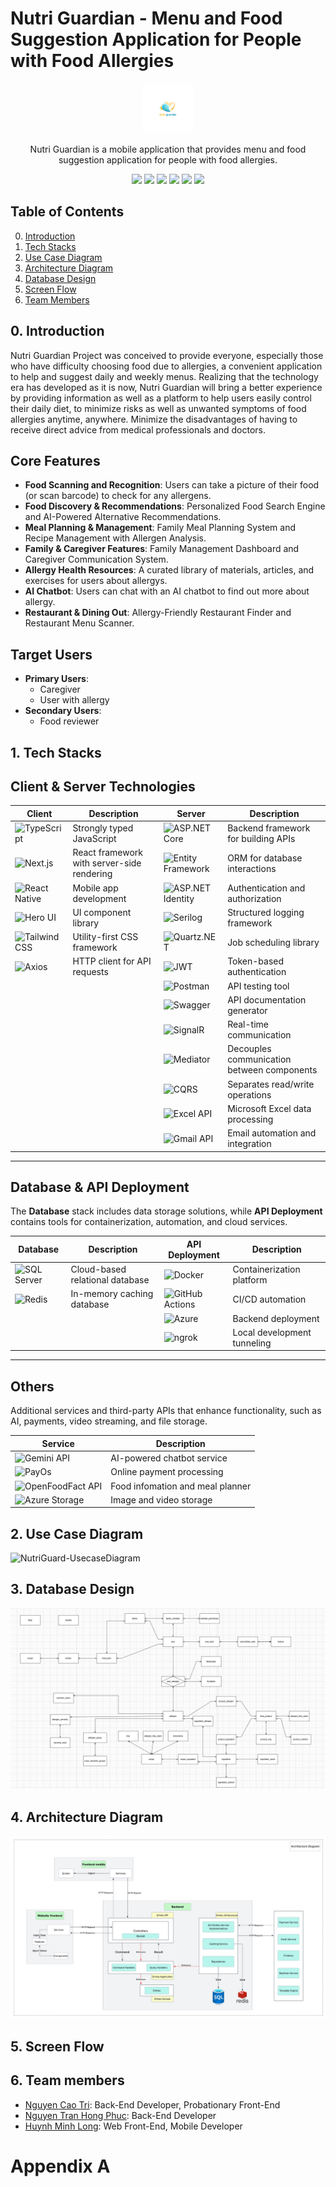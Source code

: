 # Nutri Guardian -  Menu and Food Suggestion Application for People with Food Allergies
<div align="center">
    <img src="./profile/readme/images/logo.png" alt="Nutri Guardian" height='80px'/>
    <p>Nutri Guardian is a mobile application that provides menu and food suggestion application for people with food allergies.</p>
</div>
<div align='center'>
<img src="https://img.shields.io/badge/.NET-512BD4?logo=dotnet&logoColor=fff"> 
<img src="https://custom-icon-badges.demolab.com/badge/Microsoft%20SQL%20Server-CC2927?logo=mssqlserver-white&logoColor=white"> 
<img src="https://img.shields.io/badge/Redis-%23DD0031.svg?logo=redis&logoColor=white"> 
<img src="https://img.shields.io/badge/Docker-Yes-green"> 
<img src="https://img.shields.io/badge/Server-Yes-green"> 
<img src="https://img.shields.io/badge/API-Yes-green">
<br>
</div>

## Table of Contents
<ol start="0"> 
    <li><a href="#intro">Introduction</a></li>
    <li><a href="#tech">Tech Stacks</a></li>
    <li><a href="#uc-diagram">Use Case Diagram</a></li>
    <li><a href="#uc-diagram">Architecture Diagram</a></li>
    <li><a href="#db-design">Database Design</a></li>
    <li><a href="#screen-flow"> Screen Flow</a></li>
    <li><a href="#team-members">Team Members</a></li>
</ol>


<a id="intro"></a>
## 0. Introduction
Nutri Guardian Project was conceived to provide everyone, especially those who have difficulty choosing food due to allergies, a convenient application to help and suggest daily and weekly menus. Realizing that the technology era has developed as it is now, Nutri Guardian will bring a better experience by providing information as well as a platform to help users easily control their daily diet, to minimize risks as well as unwanted symptoms of food allergies anytime, anywhere. Minimize the disadvantages of having to receive direct advice from medical professionals and doctors.


## Core Features

- **Food Scanning and Recognition**: Users can take a picture of their food (or scan barcode) to check for any allergens.
- **Food Discovery & Recommendations**: Personalized Food Search Engine and AI-Powered Alternative Recommendations.
- **Meal Planning & Management**: Family Meal Planning System and Recipe Management with Allergen Analysis.
- **Family & Caregiver Features**: Family Management Dashboard and Caregiver Communication System.
- **Allergy Health Resources**: A curated library of materials, articles, and exercises for users about allergys.
- **AI Chatbot**: Users can chat with an AI chatbot to find out more about allergy.
- **Restaurant & Dining Out**: Allergy-Friendly Restaurant Finder and Restaurant Menu Scanner.

## Target Users

- **Primary Users**:
  - Caregiver
  - User with allergy
- **Secondary Users**:
  - Food reviewer
    
<a id="tech"></a>
## 1. Tech Stacks

## Client & Server Technologies  

| Client | Description | Server | Description |
|--------|------------|--------|------------|
| ![TypeScript](https://img.shields.io/badge/TypeScript-3178C6?logo=typescript&logoColor=white) | Strongly typed JavaScript | ![ASP.NET Core](https://img.shields.io/badge/ASP.NET%20Core-512BD4?logo=dotnet&logoColor=white) | Backend framework for building APIs |
| ![Next.js](https://img.shields.io/badge/Next.js-000000?logo=nextdotjs&logoColor=white) | React framework with server-side rendering | ![Entity Framework](https://img.shields.io/badge/Entity%20Framework-512BD4?logo=dotnet&logoColor=white) | ORM for database interactions |
| ![React Native](https://img.shields.io/badge/React%20Native-61DAFB?logo=react&logoColor=white) | Mobile app development | ![ASP.NET Identity](https://img.shields.io/badge/ASP.NET%20Identity-512BD4?logo=dotnet&logoColor=white) | Authentication and authorization |
| ![Hero UI](https://img.shields.io/badge/Hero%20UI-38B2AC?logo=heroicons&logoColor=white) | UI component library | ![Serilog](https://img.shields.io/badge/Serilog-4B8BBE?logo=serilog&logoColor=white) | Structured logging framework |
| ![Tailwind CSS](https://img.shields.io/badge/Tailwind%20CSS-06B6D4?logo=tailwindcss&logoColor=white) | Utility-first CSS framework | ![Quartz.NET](https://img.shields.io/badge/Quartz.NET-004080?logo=clockify&logoColor=white) | Job scheduling library |
| ![Axios](https://img.shields.io/badge/Axios-5A29E4?logo=axios&logoColor=white) | HTTP client for API requests | ![JWT](https://img.shields.io/badge/JWT%20Auth-000000?logo=jsonwebtokens&logoColor=white) | Token-based authentication |
| | | ![Postman](https://img.shields.io/badge/Postman-FF6C37?logo=postman&logoColor=white) | API testing tool |
| | | ![Swagger](https://img.shields.io/badge/Swagger-85EA2D?logo=swagger&logoColor=white) | API documentation generator |
| | | ![SignalR](https://img.shields.io/badge/SignalR-0088CC?logo=microsoft&logoColor=white) | Real-time communication |
| | | ![Mediator](https://img.shields.io/badge/Mediator-0078D4?logo=microsoft&logoColor=white) | Decouples communication between components |
| | | ![CQRS](https://img.shields.io/badge/CQRS-0078D4?logo=microsoft&logoColor=white) | Separates read/write operations |
| | | ![Excel API](https://img.shields.io/badge/Excel%20API-217346?logo=microsoft-excel&logoColor=white) | Microsoft Excel data processing |
| | | ![Gmail API](https://img.shields.io/badge/Gmail%20API-D14836?logo=gmail&logoColor=white) | Email automation and integration |

---

## Database & API Deployment  

The **Database** stack includes data storage solutions, while **API Deployment** contains tools for containerization, automation, and cloud services.  

| Database | Description | API Deployment | Description |
|----------|------------|---------------|------------|
| ![SQL Server](https://img.shields.io/badge/Microsoft%20SQL%20Server-CC2927?logo=microsoftsqlserver&logoColor=white) | Cloud-based relational database | ![Docker](https://img.shields.io/badge/Docker-2496ED?logo=docker&logoColor=white) | Containerization platform |
| ![Redis](https://img.shields.io/badge/Redis-DD0031?logo=redis&logoColor=white) | In-memory caching database | ![GitHub Actions](https://img.shields.io/badge/GitHub%20Actions-2088FF?logo=githubactions&logoColor=white) | CI/CD automation |
| | | ![Azure](https://img.shields.io/badge/Azure%20Cloud-0078D4?logo=microsoftazure&logoColor=white) | Backend deployment |
| | | ![ngrok](https://img.shields.io/badge/ngrok-1F1F1F?logo=ngrok&logoColor=white) | Local development tunneling |

---

## Others  

Additional services and third-party APIs that enhance functionality, such as AI, payments, video streaming, and file storage.  

| Service | Description |
|---------|------------|
| ![Gemini API](https://img.shields.io/badge/Gemini%20API-4285F4?logo=google&logoColor=white) | AI-powered chatbot service |
| ![PayOs](https://img.shields.io/badge/Stripe-008CDD?logo=stripe&logoColor=white) | Online payment processing |
| ![OpenFoodFact API](https://img.shields.io/badge/WebRTC-333333?logo=webrtc&logoColor=white) | Food infomation and meal planner |
| ![Azure Storage](https://custom-icon-badges.demolab.com/badge/Microsoft%20Azure-0089D6?logo=msazure&logoColor=white) | Image and video storage |


<a id="uc-diagram"></a>
## 2. Use Case Diagram
<img src="./profile/readme/images/NutriGuard-UsecaseDiagram.png" alt="NutriGuard-UsecaseDiagram" />

<a id="db-design"></a>
## 3. Database Design
<img src="./profile/readme/images/NutriGuard-ERD.PNG" alt="NutriGuard-ERD" />

<a id="architecture"></a>
## 4. Architecture Diagram
<img src="./profile/readme/images/NutriGuard-ArchitectureDiagram.png" alt="NutriGuard-ArchitectureDiagram" />

<a id="screen-flow"></a>
## 5. Screen Flow

<a id="team-members"></a>
## 6. Team members
- [Nguyen Cao Tri](https://github.com/canxi4589): Back-End Developer, Probationary Front-End
- [Nguyen Tran Hong Phuc](https://github.com/PhucHong-6113): Back-End Developer
- [Huynh Minh Long](https://github.com/Dematto04): Web Front-End, Mobile Developer

<a id="app-a"></a>

# Appendix A
